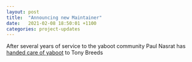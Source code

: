 ```yaml
---
layout: post
title:  "Announcing new Maintainer"
date:   2021-02-08 18:50:01 +1100
categories: project-updates
---
```

After several years of service to the yaboot community Paul Nasrat has
[handed care of yaboot][handover-url] to Tony Breeds

[handover-url]: http://ozlabs.org/pipermail/yaboot-users/2009-May/000128.html
